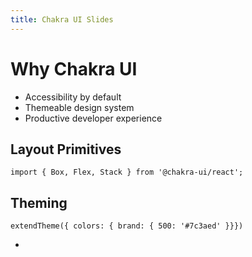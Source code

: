 ```yaml
---
title: Chakra UI Slides
---
```


# Why Chakra UI

- Accessibility by default
- Themeable design system
- Productive developer experience

## Layout Primitives

```tsx
import { Box, Flex, Stack } from '@chakra-ui/react';
```

## Theming

```tsx
extendTheme({ colors: { brand: { 500: '#7c3aed' }}})
```
-